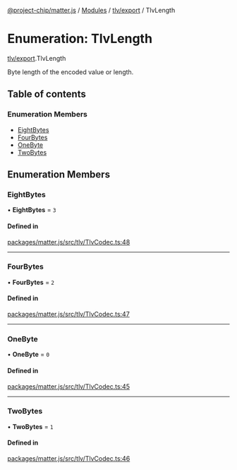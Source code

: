 [@project-chip/matter.js](../README.md) / [Modules](../modules.md) / [tlv/export](../modules/tlv_export.md) / TlvLength

# Enumeration: TlvLength

[tlv/export](../modules/tlv_export.md).TlvLength

Byte length of the encoded value or length.

## Table of contents

### Enumeration Members

- [EightBytes](tlv_export.TlvLength.md#eightbytes)
- [FourBytes](tlv_export.TlvLength.md#fourbytes)
- [OneByte](tlv_export.TlvLength.md#onebyte)
- [TwoBytes](tlv_export.TlvLength.md#twobytes)

## Enumeration Members

### EightBytes

• **EightBytes** = ``3``

#### Defined in

[packages/matter.js/src/tlv/TlvCodec.ts:48](https://github.com/project-chip/matter.js/blob/c0d55745d5279e16fdfaa7d2c564daa31e19c627/packages/matter.js/src/tlv/TlvCodec.ts#L48)

___

### FourBytes

• **FourBytes** = ``2``

#### Defined in

[packages/matter.js/src/tlv/TlvCodec.ts:47](https://github.com/project-chip/matter.js/blob/c0d55745d5279e16fdfaa7d2c564daa31e19c627/packages/matter.js/src/tlv/TlvCodec.ts#L47)

___

### OneByte

• **OneByte** = ``0``

#### Defined in

[packages/matter.js/src/tlv/TlvCodec.ts:45](https://github.com/project-chip/matter.js/blob/c0d55745d5279e16fdfaa7d2c564daa31e19c627/packages/matter.js/src/tlv/TlvCodec.ts#L45)

___

### TwoBytes

• **TwoBytes** = ``1``

#### Defined in

[packages/matter.js/src/tlv/TlvCodec.ts:46](https://github.com/project-chip/matter.js/blob/c0d55745d5279e16fdfaa7d2c564daa31e19c627/packages/matter.js/src/tlv/TlvCodec.ts#L46)
